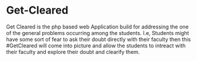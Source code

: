# Get-Cleared
Get Cleared is the php based web Application build for addressing the one of the general problems occurring among the students. I.e, Students might have some sort of fear to ask their doubt directly with their faculty then this #GetCleared will come into picture and allow the students to intreact with their faculty and explore their doubt and clearify them.
